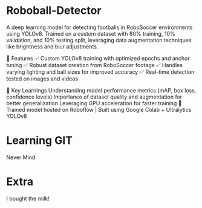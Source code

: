 # Roboball-Detector
A deep learning model for detecting footballs in RoboSoccer environments using YOLOv8. Trained on a custom dataset with 80% training, 10% validation, and 10% testing split, leveraging data augmentation techniques like brightness and blur adjustments.

🚀 Features
✅ Custom YOLOv8 training with optimized epochs and anchor tuning
✅ Robust dataset creation from RoboSoccer footage
✅ Handles varying lighting and ball sizes for improved accuracy
✅ Real-time detection tested on images and videos

📌 Key Learnings
Understanding model performance metrics (mAP, box loss, confidence levels)
Importance of dataset quality and augmentation for better generalization
Leveraging GPU acceleration for faster training
🔗 Trained model hosted on Roboflow | Built using Google Colab + Ultralytics YOLOv8


# Learning GIT

Never Mind

# Extra

I bought the milk!

